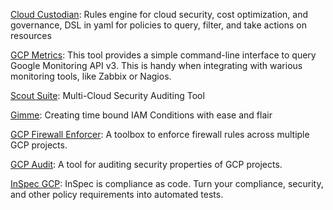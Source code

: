 [Cloud Custodian](https://github.com/capitalone/cloud-custodian): Rules engine for cloud security, cost optimization, and governance, DSL in yaml for policies to query, filter, and take actions on resources

[GCP Metrics](https://github.com/ingrammicro/gcpmetrics): This tool provides a simple command-line interface to query Google Monitoring API v3. This is handy when integrating with warious monitoring tools, like Zabbix or Nagios.

[Scout Suite](https://github.com/nccgroup/ScoutSuite): Multi-Cloud Security Auditing Tool

[Gimme](https://github.com/spotify/gimme): Creating time bound IAM Conditions with ease and flair

[GCP Firewall Enforcer](https://github.com/spotify/gcp-firewall-enforcer): A toolbox to enforce firewall rules across multiple GCP projects.

[GCP Audit](https://github.com/spotify/gcp-audit): A tool for auditing security properties of GCP projects.

[InSpec GCP](https://github.com/inspec/inspec-gcp): InSpec is compliance as code. Turn your compliance, security, and other policy requirements into automated tests.
